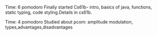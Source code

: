 Time: 6 pomodoro
Finally started Cs61b- intro, basics of java, functions, static typing, code styling.Details in cs61b.

Time: 4 pomodoro
Studied about pcom: amplitude modulation, types,advantages,disadvantages
